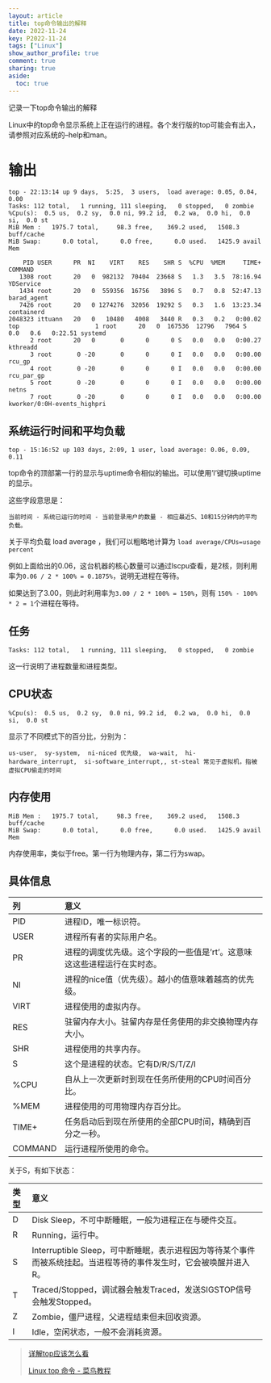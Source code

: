 ```yaml
---
layout: article
title: top命令输出的解释
date: 2022-11-24
key: P2022-11-24
tags: ["Linux"]
show_author_profile: true
comment: true
sharing: true
aside:
  toc: true
---
```


记录一下top命令输出的解释

<!--more-->

Linux中的top命令显示系统上正在运行的进程。各个发行版的top可能会有出入，请参照对应系统的–help和man。

# 输出

```
top - 22:13:14 up 9 days,  5:25,  3 users,  load average: 0.05, 0.04, 0.00
Tasks: 112 total,   1 running, 111 sleeping,   0 stopped,   0 zombie
%Cpu(s):  0.5 us,  0.2 sy,  0.0 ni, 99.2 id,  0.2 wa,  0.0 hi,  0.0 si,  0.0 st
MiB Mem :   1975.7 total,     98.3 free,    369.2 used,   1508.3 buff/cache
MiB Swap:      0.0 total,      0.0 free,      0.0 used.   1425.9 avail Mem

    PID USER      PR  NI    VIRT    RES    SHR S  %CPU  %MEM     TIME+ COMMAND
   1308 root      20   0  982132  70404  23668 S   1.3   3.5  78:16.94 YDService
   1434 root      20   0  559356  16756   3896 S   0.7   0.8  52:47.13 barad_agent
   7426 root      20   0 1274276  32056  19292 S   0.3   1.6  13:23.34 containerd
2048323 ittuann   20   0   10480   4008   3440 R   0.3   0.2   0:00.02 top               	   1 root      20   0  167536  12796   7964 S   0.0   0.6   0:22.51 systemd
      2 root      20   0       0      0      0 S   0.0   0.0   0:00.27 kthreadd
      3 root       0 -20       0      0      0 I   0.0   0.0   0:00.00 rcu_gp
      4 root       0 -20       0      0      0 I   0.0   0.0   0:00.00 rcu_par_gp
      5 root       0 -20       0      0      0 I   0.0   0.0   0:00.00 netns
      7 root       0 -20       0      0      0 I   0.0   0.0   0:00.00 kworker/0:0H-events_highpri
```

## 系统运行时间和平均负载

```
top - 15:16:52 up 103 days, 2:09, 1 user, load average: 0.06, 0.09, 0.11
```

top命令的顶部第一行的显示与uptime命令相似的输出。可以使用’l’键切换uptime的显示。

这些字段意思是：

`当前时间 - 系统已运行的时间 - 当前登录用户的数量 - 相应最近5、10和15分钟内的平均负载。`

关于平均负载 load average ，我们可以粗略地计算为 `load average/CPUs=usage percent`

例如上面给出的0.06，这台机器的核心数量可以通过lscpu查看，是2核，则利用率为`0.06 / 2 * 100% = 0.1875%`，说明无进程在等待。

如果达到了3.00，则此时利用率为`3.00 / 2 * 100% = 150%`，则有 `150% - 100% * 2 = 1`个进程在等待。

## 任务

```
Tasks: 112 total,   1 running, 111 sleeping,   0 stopped,   0 zombie
```

这一行说明了进程数量和进程类型。

## CPU状态

```
%Cpu(s):  0.5 us,  0.2 sy,  0.0 ni, 99.2 id,  0.2 wa,  0.0 hi,  0.0 si,  0.0 st
```

显示了不同模式下的百分比，分别为：

`us-user,  sy-system,  ni-niced 优先级,  wa-wait,  hi-hardware_interrupt,  si-software_interrupt,, st-steal 常见于虚拟机，指被虚拟CPU偷走的时间`

## 内存使用

```
MiB Mem :   1975.7 total,     98.3 free,    369.2 used,   1508.3 buff/cache
MiB Swap:      0.0 total,      0.0 free,      0.0 used.   1425.9 avail Mem
```

内存使用率，类似于free。第一行为物理内存，第二行为swap。

## 具体信息

| 列      | 意义                                                         |
| :------ | :----------------------------------------------------------- |
| PID     | 进程ID，唯一标识符。                                         |
| USER    | 进程所有者的实际用户名。                                     |
| PR      | 进程的调度优先级。这个字段的一些值是’rt’。这意味这这些进程运行在实时态。 |
| NI      | 进程的nice值（优先级）。越小的值意味着越高的优先级。         |
| VIRT    | 进程使用的虚拟内存。                                         |
| RES     | 驻留内存大小。驻留内存是任务使用的非交换物理内存大小。       |
| SHR     | 进程使用的共享内存。                                         |
| S       | 这个是进程的状态。它有D/R/S/T/Z/I                            |
| %CPU    | 自从上一次更新时到现在任务所使用的CPU时间百分比。            |
| %MEM    | 进程使用的可用物理内存百分比。                               |
| TIME+   | 任务启动后到现在所使用的全部CPU时间，精确到百分之一秒。      |
| COMMAND | 运行进程所使用的命令。                                       |

关于S，有如下状态：

| 类型 | 意义                                                         |
| :--- | :----------------------------------------------------------- |
| D    | Disk Sleep，不可中断睡眠，一般为进程正在与硬件交互。         |
| R    | Running，运行中。                                            |
| S    | Interruptible Sleep，可中断睡眠，表示进程因为等待某个事件而被系统挂起。当进程等待的事件发生时，它会被唤醒并进入R。 |
| T    | Traced/Stopped，调试器会触发Traced，发送SIGSTOP信号会触发Stopped。 |
| Z    | Zombie，僵尸进程，父进程结束但未回收资源。                   |
| I    | Idle，空闲状态，一般不会消耗资源。                           |



> [详解top应该怎么看](https://laplacence.github.io/2021/01/25/tutorial_of_top/)
> 
> [Linux top 命令 - 菜鸟教程](https://www.runoob.com/linux/linux-comm-top.html)

